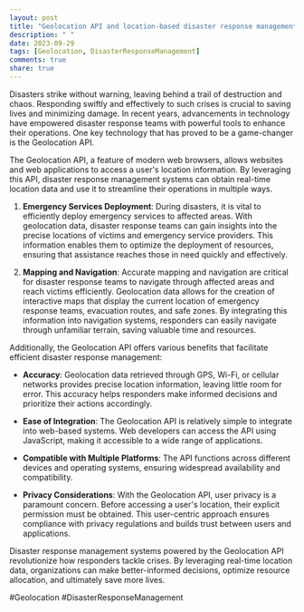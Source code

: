 ```yaml
---
layout: post
title: "Geolocation API and location-based disaster response management"
description: " "
date: 2023-09-29
tags: [Geolocation, DisasterResponseManagement]
comments: true
share: true
---
```


Disasters strike without warning, leaving behind a trail of destruction and chaos. Responding swiftly and effectively to such crises is crucial to saving lives and minimizing damage. In recent years, advancements in technology have empowered disaster response teams with powerful tools to enhance their operations. One key technology that has proved to be a game-changer is the Geolocation API.

The Geolocation API, a feature of modern web browsers, allows websites and web applications to access a user's location information. By leveraging this API, disaster response management systems can obtain real-time location data and use it to streamline their operations in multiple ways.

1. **Emergency Services Deployment**: During disasters, it is vital to efficiently deploy emergency services to affected areas. With geolocation data, disaster response teams can gain insights into the precise locations of victims and emergency service providers. This information enables them to optimize the deployment of resources, ensuring that assistance reaches those in need quickly and effectively.

2. **Mapping and Navigation**: Accurate mapping and navigation are critical for disaster response teams to navigate through affected areas and reach victims efficiently. Geolocation data allows for the creation of interactive maps that display the current location of emergency response teams, evacuation routes, and safe zones. By integrating this information into navigation systems, responders can easily navigate through unfamiliar terrain, saving valuable time and resources.

Additionally, the Geolocation API offers various benefits that facilitate efficient disaster response management:

- **Accuracy**: Geolocation data retrieved through GPS, Wi-Fi, or cellular networks provides precise location information, leaving little room for error. This accuracy helps responders make informed decisions and prioritize their actions accordingly.

- **Ease of Integration**: The Geolocation API is relatively simple to integrate into web-based systems. Web developers can access the API using JavaScript, making it accessible to a wide range of applications.

- **Compatible with Multiple Platforms**: The API functions across different devices and operating systems, ensuring widespread availability and compatibility.

- **Privacy Considerations**: With the Geolocation API, user privacy is a paramount concern. Before accessing a user's location, their explicit permission must be obtained. This user-centric approach ensures compliance with privacy regulations and builds trust between users and applications.

Disaster response management systems powered by the Geolocation API revolutionize how responders tackle crises. By leveraging real-time location data, organizations can make better-informed decisions, optimize resource allocation, and ultimately save more lives.

#Geolocation #DisasterResponseManagement